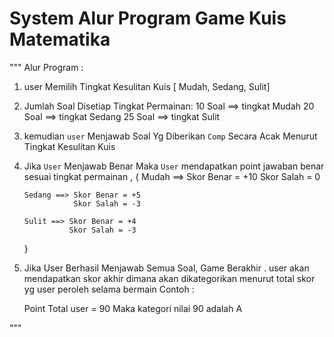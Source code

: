 # System Alur Program Game Kuis Matematika

""" 
Alur Program :

1.  user Memilih Tingkat Kesulitan Kuis 
    [ Mudah, Sedang, Sulit]

2.  Jumlah Soal Disetiap Tingkat Permainan:
    10 Soal ==> tingkat Mudah
    20 Soal ==> tingkat Sedang
    25 Soal ==> tingkat Sulit

2.  kemudian `user` Menjawab Soal Yg Diberikan `Comp` Secara Acak 
    Menurut Tingkat Kesulitan Kuis

3.  Jika `User` Menjawab Benar Maka `User` mendapatkan point jawaban benar sesuai tingkat permainan , 
    {
        Mudah ==> Skor Benar = +10
                  Skor Salah = 0
        
        Sedang ==> Skor Benar = +5
                   Skor Salah = -3
        
        Sulit ==> Skor Benar = +4
                  Skor Salah = -3
    }

4.  Jika User Berhasil Menjawab Semua Soal,
    Game Berakhir . 
    user akan mendapatkan skor akhir
    dimana akan dikategorikan menurut total skor yg user peroleh selama bermain
    Contoh :

    Point Total user = 90
    Maka kategori nilai 90 adalah A

"""

